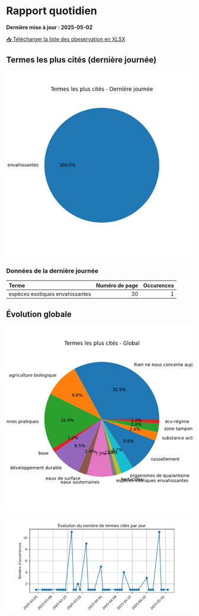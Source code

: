 # Rapport quotidien

**Dernière mise à jour : 2025-05-02**

[📥 Télécharger la liste des obeservation en XLSX](https://github.com/LlrdntCORDER/VeilleMoniteur/releases/latest/download/Data.xlsx)

## Termes les plus cités (dernière journée)

![Graphique](img/last_day_pie.png)

### Données de la dernière journée

| Terme                           |   Numéro de page |   Occurences |
|:--------------------------------|-----------------:|-------------:|
| espèces exotiques envahissantes |               30 |            1 |

## Évolution globale

![Graphique](img/global_pie.png)

![Graphique](img/evolution_line.png)

